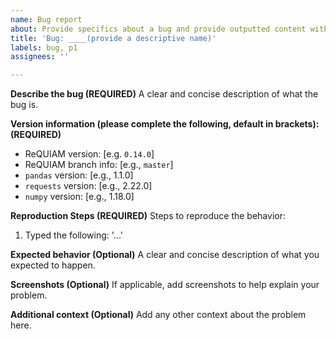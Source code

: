 ```yaml
---
name: Bug report
about: Provide specifics about a bug and provide outputted content with any errors
title: 'Bug: ____(provide a descriptive name)'
labels: bug, p1
assignees: ''

---
```


**Describe the bug (REQUIRED)**
A clear and concise description of what the bug is.

**Version information (please complete the following, default in brackets): (REQUIRED)**
 - ReQUIAM version: [e.g. `0.14.0`]
 - ReQUIAM branch info: [e.g., `master`]
 - `pandas` version: [e.g., 1.1.0]
 - `requests` version: [e.g., 2.22.0]
 - `numpy` version: [e.g., 1.18.0]

**Reproduction Steps (REQUIRED)**
Steps to reproduce the behavior:
1. Typed the following: '...'

**Expected behavior (Optional)**
A clear and concise description of what you expected to happen.

**Screenshots (Optional)**
If applicable, add screenshots to help explain your problem.

**Additional context (Optional)**
Add any other context about the problem here.
